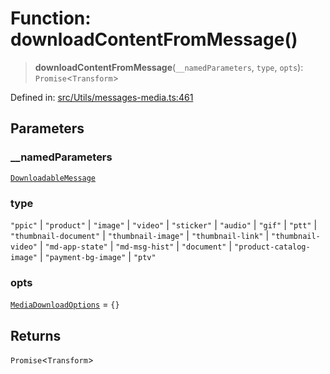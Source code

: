 # Function: downloadContentFromMessage()

> **downloadContentFromMessage**(`__namedParameters`, `type`, `opts`): `Promise`\<`Transform`\>

Defined in: [src/Utils/messages-media.ts:461](https://github.com/Fokusdotid/Baileys/blob/f4c7971f59af0b012f8de667e7a21ae12f7bbf19/src/Utils/messages-media.ts#L461)

## Parameters

### \_\_namedParameters

[`DownloadableMessage`](../type-aliases/DownloadableMessage.md)

### type

`"ppic"` | `"product"` | `"image"` | `"video"` | `"sticker"` | `"audio"` | `"gif"` | `"ptt"` | `"thumbnail-document"` | `"thumbnail-image"` | `"thumbnail-link"` | `"thumbnail-video"` | `"md-app-state"` | `"md-msg-hist"` | `"document"` | `"product-catalog-image"` | `"payment-bg-image"` | `"ptv"`

### opts

[`MediaDownloadOptions`](../type-aliases/MediaDownloadOptions.md) = `{}`

## Returns

`Promise`\<`Transform`\>
